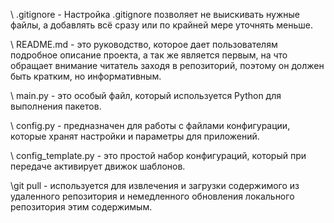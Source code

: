 \\ .gitignore - Настройка .gitignore позволяет не выискивать нужные файлы, а добавлять всё сразу или по крайней мере уточнять меньше.

\\ README.md - это руководство, которое дает пользователям подробное описание проекта, а так же является первым, на что обращает внимание читатель заходя в репозиторий, поэтому он должен быть кратким, но информативным.

\\ main.py - это особый файл, который используется Python для выполнения пакетов.

\\ config.py - предназначен для работы с файлами конфигурации, которые хранят настройки и параметры для приложений.

\\ config_template.py - это простой набор конфигураций, который при передаче активирует движок шаблонов.

\\git pull - используется для извлечения и загрузки содержимого из удаленного репозитория и немедленного обновления локального репозитория этим содержимым.
